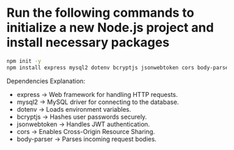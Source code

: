 # Run the following commands to initialize a new Node.js project and install necessary packages

```sh
npm init -y
npm install express mysql2 dotenv bcryptjs jsonwebtoken cors body-parser
```

Dependencies Explanation:

- express → Web framework for handling HTTP requests.
- mysql2 → MySQL driver for connecting to the database.
- dotenv → Loads environment variables.
- bcryptjs → Hashes user passwords securely.
- jsonwebtoken → Handles JWT authentication.
- cors → Enables Cross-Origin Resource Sharing.
- body-parser → Parses incoming request bodies.
